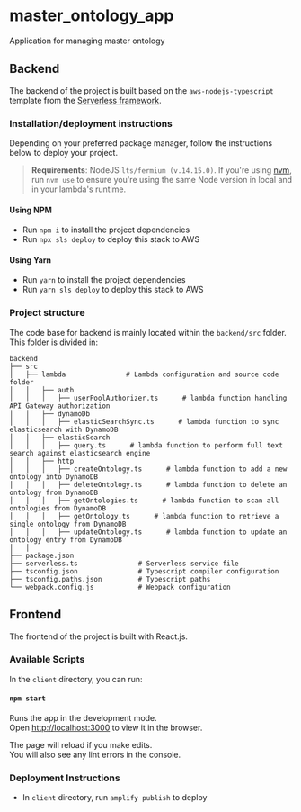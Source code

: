 # master_ontology_app

Application for managing master ontology

## Backend

The backend of the project is built based on the `aws-nodejs-typescript` template from the [Serverless framework](https://www.serverless.com/).

### Installation/deployment instructions

Depending on your preferred package manager, follow the instructions below to deploy your project.

> **Requirements**: NodeJS `lts/fermium (v.14.15.0)`. If you're using [nvm](https://github.com/nvm-sh/nvm), run `nvm use` to ensure you're using the same Node version in local and in your lambda's runtime.

#### Using NPM

- Run `npm i` to install the project dependencies
- Run `npx sls deploy` to deploy this stack to AWS

#### Using Yarn

- Run `yarn` to install the project dependencies
- Run `yarn sls deploy` to deploy this stack to AWS

### Project structure

The code base for backend is mainly located within the `backend/src` folder. This folder is divided in:


```
backend
├── src
│   ├── lambda               # Lambda configuration and source code folder
│   │   ├── auth
│   │   │   ├── userPoolAuthorizer.ts      # lambda function handling API Gateway authorization
│   │   ├── dynamoDb
│   │   │   ├── elasticSearchSync.ts      # lambda function to sync elasticsearch with DynamoDB
│   │   ├── elasticSearch
│   │   │   ├── query.ts      # lambda function to perform full text search against elasticsearch engine
│   │   ├── http
│   │   │   ├── createOntology.ts      # lambda function to add a new ontology into DynamoDB
│   │   │   ├── deleteOntology.ts      # lambda function to delete an ontology from DynamoDB
│   │   │   ├── getOntologies.ts      # lambda function to scan all ontologies from DynamoDB
│   │   │   ├── getOntology.ts      # lambda function to retrieve a single ontology from DynamoDB
│   │   │   ├── updateOntology.ts      # lambda function to update an ontology entry from DynamoDB
│   │
├── package.json
├── serverless.ts               # Serverless service file
├── tsconfig.json               # Typescript compiler configuration
├── tsconfig.paths.json         # Typescript paths
└── webpack.config.js           # Webpack configuration
```

## Frontend

The frontend of the project is built with React.js.

### Available Scripts

In the `client` directory, you can run:

#### `npm start`

Runs the app in the development mode.<br>
Open [http://localhost:3000](http://localhost:3000) to view it in the browser.

The page will reload if you make edits.<br>
You will also see any lint errors in the console.

### Deployment Instructions

- In `client` directory, run `amplify publish` to deploy
